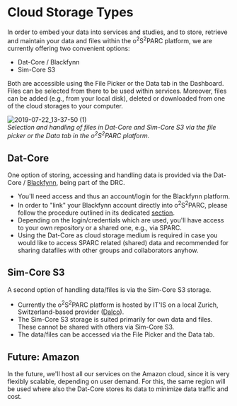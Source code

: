 # Cloud Storage Types

In order to embed your data into services and studies, and to store, retrieve and maintain your data and files within the o<sup>2</sup>S<sup>2</sup>PARC platform, we are currently offering two convenient options:

* Dat-Core / Blackfynn
* Sim-Core S3

Both are accessible using the File Picker or the Data tab in the Dashboard. Files can be selected from there to be used within services. Moreover, files can be added (e.g., from your local disk), deleted or downloaded from one of the cloud storages to your computer.

![2019-07-22_13-37-50 (1)](https://user-images.githubusercontent.com/32800795/61629838-55683a80-ac86-11e9-8d18-854fd1c13f08.gif ':size=600%') <br/>
*Selection and handling of files in Dat-Core and Sim-Core S3 via the file picker or the Data tab in the o<sup>2</sup>S<sup>2</sup>PARC platform.*

## Dat-Core

One option of storing, accessing and handling data is provided via the Dat-Core / [Blackfynn](https://www.blackfynn.com), being part of the DRC.
* You'll need access and thus an account/login for the Blackfynn platform.
* In order to "link" your Blackfynn account directly into o<sup>2</sup>S<sup>2</sup>PARC, please follow the procedure outlined in its dedicated [section](/docs/platform_introduction/main_window_and_navigation/user_setup___preferences/security_details.md).
* Depending on the login/credentials which are used, you'll have access to your own repository or a shared one, e.g., via SPARC.
* Using the Dat-Core as cloud storage medium is required in case you would like to access SPARC related (shared) data and recommended for sharing datafiles with other groups and collaborators anyhow.

## Sim-Core S3

A second option of handling data/files is via the Sim-Core S3 storage.
* Currently the o<sup>2</sup>S<sup>2</sup>PARC platform is hosted by IT'IS on a local Zurich, Switzerland-based provider ([Dalco](http://www.dalco.ch)).
* The Sim-Core S3 storage is suited primarily for own data and files. These cannot be shared with others via Sim-Core S3.
* The data/files can be accessed via the File Picker and the Data tab.

## Future: Amazon

In the future, we'll host all our services on the Amazon cloud, since it is very flexibly scalable, depending on user demand. For this, the same region will be used where also the Dat-Core stores its data to minimize data traffic and cost.
